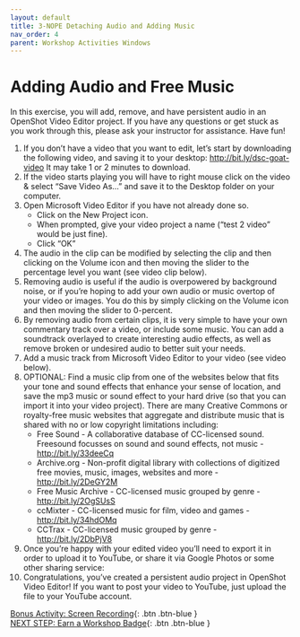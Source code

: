 ```yaml
---
layout: default
title: 3-NOPE Detaching Audio and Adding Music
nav_order: 4
parent: Workshop Activities Windows
---
```


# Adding Audio and Free Music
In this exercise, you will add, remove, and have persistent audio in an OpenShot Video Editor project. If you have any questions or get stuck as you work through this, please ask your instructor for assistance.  Have fun!

1.  If you don’t have a video that you want to edit, let’s start by downloading the following video, and saving it to your desktop: http://bit.ly/dsc-goat-video It may take 1 or 2 minutes to download.
2.  If the video starts playing you will have to right mouse click on the video & select “Save Video As...” and save it to the Desktop folder on your computer.
3.  Open Microsoft Video Editor if you have not already done so.
    -   Click on the New Project icon.
    -   When prompted, give your video project a name (“test 2 video” would be just fine).
    -   Click “OK”
4.  The audio in the clip can be modified by selecting the clip and then clicking on the Volume icon and then moving the slider to the percentage level you want (see video clip below).
5.  Removing audio is useful if the audio is overpowered by background noise, or if you’re hoping to add your own audio or music overtop of your video or images. You do this by simply clicking on the Volume icon and then moving the slider to 0-percent.
6.  By removing audio from certain clips, it is very simple to have your own commentary track over a video, or include some music. You can add a soundtrack overlayed to create interesting audio effects, as well as remove broken or undesired audio to better suit your needs. 
7.  Add a music track from Microsoft Video Editor to your video (see video below).
8.  OPTIONAL: Find a music clip from one of the websites below that fits your tone and sound effects that enhance your sense of location, and save the mp3 music or sound effect to your hard drive (so that you can import it into your video project). There are many Creative Commons or royalty-free music websites that aggregate and distribute music that is shared with no or low copyright limitations including:
    -   Free Sound - A collaborative database of CC-licensed sound. Freesound focusses on sound and sound effects, not music - http://bit.ly/33deeCq 
    -   Archive.org - Non-profit digital library with collections of digitized free movies, music, images, websites and more - http://bit.ly/2DeGY2M  
    -   Free Music Archive - CC-licensed music grouped by genre - http://bit.ly/2OgSUsS 
    -   ccMixter - CC-licensed music for film, video and games - http://bit.ly/34hdOMq 
    -   CCTrax - CC-licensed music grouped by genre - http://bit.ly/2DbPjV8
9.  Once you’re happy with your edited video you’ll need to export it in order to upload it to YouTube, or share it via Google Photos or some other sharing service:
10.  Congratulations, you’ve created a persistent audio project in OpenShot Video Editor! If you want to post your video to YouTube, just upload the file to your YouTube account.

[Bonus Activity: Screen Recording](screen-recording.html){: .btn .btn-blue }<br>
[NEXT STEP: Earn a Workshop Badge](informal-credentials.html){: .btn .btn-blue }
